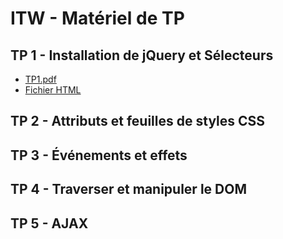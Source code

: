 # ITW - Matériel de TP

## TP 1 - Installation de jQuery et Sélecteurs

* [TP1.pdf](https://github.com/fauconnier/ITW_TP/raw/master/materiel/TP1.pdf)
* [Fichier HTML](https://github.com/fauconnier/ITW_TP/raw/master/materiel/TP1_materiel.zip)

## TP 2 - Attributs et feuilles de styles CSS


## TP 3 - Événements et effets


## TP 4 - Traverser et manipuler le DOM

## TP 5 - AJAX
